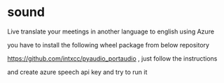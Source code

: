 # sound

Live translate your meetings in another language to english using Azure


you have to install the  following wheel package from below repository 

https://github.com/intxcc/pyaudio_portaudio , just follow the instructions


and create azure speech api key  and  try to run it


